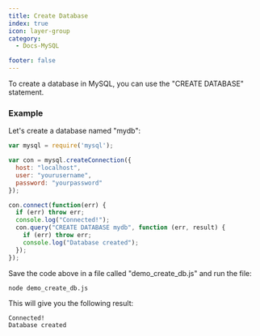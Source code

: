 ```yaml
---
title: Create Database
index: true
icon: layer-group
category:
  - Docs-MySQL

footer: false
---
```


To create a database in MySQL, you can use the "CREATE DATABASE" statement.

### Example

Let's create a database named "mydb":

```javascript
var mysql = require('mysql');

var con = mysql.createConnection({
  host: "localhost",
  user: "yourusername",
  password: "yourpassword"
});

con.connect(function(err) {
  if (err) throw err;
  console.log("Connected!");
  con.query("CREATE DATABASE mydb", function (err, result) {
    if (err) throw err;
    console.log("Database created");
  });
});
```

Save the code above in a file called "demo_create_db.js" and run the file:

```bash
node demo_create_db.js
```

This will give you the following result:

```
Connected!
Database created
```